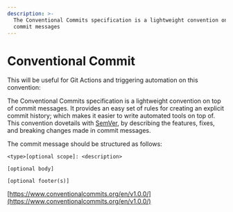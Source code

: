 ```yaml
---
description: >-
  The Conventional Commits specification is a lightweight convention on top of
  commit messages
---
```


# Conventional Commit

This will be useful for Git Actions and triggering automation on this convention: 



The Conventional Commits specification is a lightweight convention on top of commit messages. It provides an easy set of rules for creating an explicit commit history; which makes it easier to write automated tools on top of. This convention dovetails with [SemVer](http://semver.org/), by describing the features, fixes, and breaking changes made in commit messages.

The commit message should be structured as follows:

```text
<type>[optional scope]: <description>

[optional body]

[optional footer(s)]
```

[https://www.conventionalcommits.org/en/v1.0.0/](https://www.conventionalcommits.org/en/v1.0.0/)

